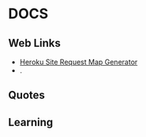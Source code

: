 # DOCS


## Web Links

- [Heroku Site Request Map Generator](https://requestmap.herokuapp.com/)
- .

## Quotes

## Learning
